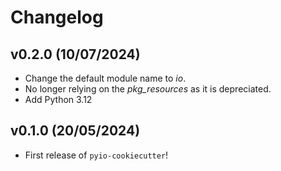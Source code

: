 # Changelog

<!--next-version-placeholder-->

## v0.2.0 (10/07/2024)

- Change the default module name to *io*.
- No longer relying on the *pkg_resources* as it is depreciated.
- Add Python 3.12

## v0.1.0 (20/05/2024)

- First release of `pyio-cookiecutter`!